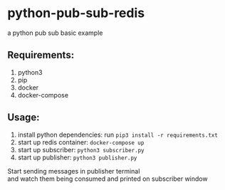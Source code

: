 # python-pub-sub-redis
a python pub sub basic example

## Requirements:
1. python3
2. pip
3. docker
4. docker-compose

## Usage:
1. install python dependencies:
    run `pip3 install -r requirements.txt`
2. start up redis container:
    `docker-compose up`
3. start up subscriber:
    `python3 subscriber.py`
4. start up publisher:
    `python3 publisher.py`

Start sending messages in publisher terminal  
and watch them being consumed and printed on subscriber window